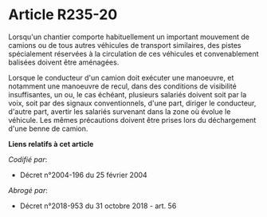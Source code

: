 # Article R235-20

Lorsqu'un chantier comporte habituellement un important mouvement de camions ou de tous autres véhicules de transport
similaires, des pistes spécialement réservées à la circulation de ces véhicules et convenablement balisées doivent être
aménagées.

Lorsque le conducteur d'un camion doit exécuter une manoeuvre, et notamment une manoeuvre de recul, dans des conditions de
visibilité insuffisantes, un ou, le cas échéant, plusieurs salariés doivent soit par la voix, soit par des signaux
conventionnels, d'une part, diriger le conducteur, d'autre part, avertir les salariés survenant dans la zone où évolue le
véhicule. Les mêmes précautions doivent être prises lors du déchargement d'une benne de camion.

**Liens relatifs à cet article**

_Codifié par_:

  - Décret n°2004-196 du 25 février 2004

_Abrogé par_:

  - Décret n°2018-953 du 31 octobre 2018 - art. 56
